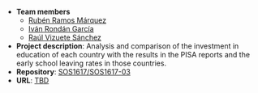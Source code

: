 - **Team members**
  - [Rubén Ramos Márquez](https://github.com/unfricapore)
  - [Iván Rondán García](https://github.com/IvanRG21)
  - [Raúl Vizuete Sánchez](https://github.com/byRuly)
- **Project description**: Analysis and comparison of the investment in education of each country with the results in the PISA reports and the early school leaving rates in those countries.
- **Repository**: [SOS1617/SOS1617-03](https://github.com/SOS1617/SOS1617-03)
- **URL**: [TBD](#)